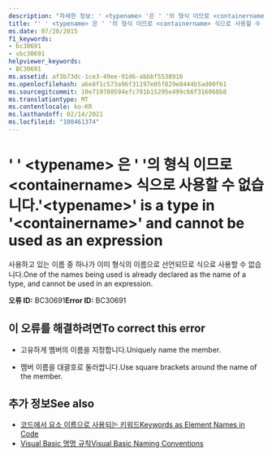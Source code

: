 ```yaml
---
description: "자세한 정보: ' <typename> '은 ' '의 형식 이므로 <containername> 식으로 사용할 수 없습니다."
title: "' ' <typename> 은 ' '의 형식 이므로 <containername> 식으로 사용할 수 없습니다."
ms.date: 07/20/2015
f1_keywords:
- bc30691
- vbc30691
helpviewer_keywords:
- BC30691
ms.assetid: af3b73dc-1ce3-49ee-91d6-abbbf5538916
ms.openlocfilehash: a6e8f1c573a96f31197e05f829e8444b5ad00f61
ms.sourcegitcommit: 10e719780594efc781b15295e499c66f316068b8
ms.translationtype: MT
ms.contentlocale: ko-KR
ms.lasthandoff: 02/14/2021
ms.locfileid: "100461374"
---
```

# <a name="typename-is-a-type-in-containername-and-cannot-be-used-as-an-expression"></a><span data-ttu-id="aff8b-103">' ' \<typename> 은 ' '의 형식 이므로 \<containername> 식으로 사용할 수 없습니다.</span><span class="sxs-lookup"><span data-stu-id="aff8b-103">'\<typename>' is a type in '\<containername>' and cannot be used as an expression</span></span>

<span data-ttu-id="aff8b-104">사용하고 있는 이름 중 하나가 이미 형식의 이름으로 선언되므로 식으로 사용할 수 없습니다.</span><span class="sxs-lookup"><span data-stu-id="aff8b-104">One of the names being used is already declared as the name of a type, and cannot be used in an expression.</span></span>  
  
 <span data-ttu-id="aff8b-105">**오류 ID:** BC30691</span><span class="sxs-lookup"><span data-stu-id="aff8b-105">**Error ID:** BC30691</span></span>  
  
## <a name="to-correct-this-error"></a><span data-ttu-id="aff8b-106">이 오류를 해결하려면</span><span class="sxs-lookup"><span data-stu-id="aff8b-106">To correct this error</span></span>  
  
- <span data-ttu-id="aff8b-107">고유하게 멤버의 이름을 지정합니다.</span><span class="sxs-lookup"><span data-stu-id="aff8b-107">Uniquely name the member.</span></span>  
  
- <span data-ttu-id="aff8b-108">멤버 이름을 대괄호로 둘러쌉니다.</span><span class="sxs-lookup"><span data-stu-id="aff8b-108">Use square brackets around the name of the member.</span></span>  
  
## <a name="see-also"></a><span data-ttu-id="aff8b-109">추가 정보</span><span class="sxs-lookup"><span data-stu-id="aff8b-109">See also</span></span>

- [<span data-ttu-id="aff8b-110">코드에서 요소 이름으로 사용되는 키워드</span><span class="sxs-lookup"><span data-stu-id="aff8b-110">Keywords as Element Names in Code</span></span>](../programming-guide/program-structure/keywords-as-element-names-in-code.md)
- [<span data-ttu-id="aff8b-111">Visual Basic 명명 규칙</span><span class="sxs-lookup"><span data-stu-id="aff8b-111">Visual Basic Naming Conventions</span></span>](../programming-guide/program-structure/naming-conventions.md)
